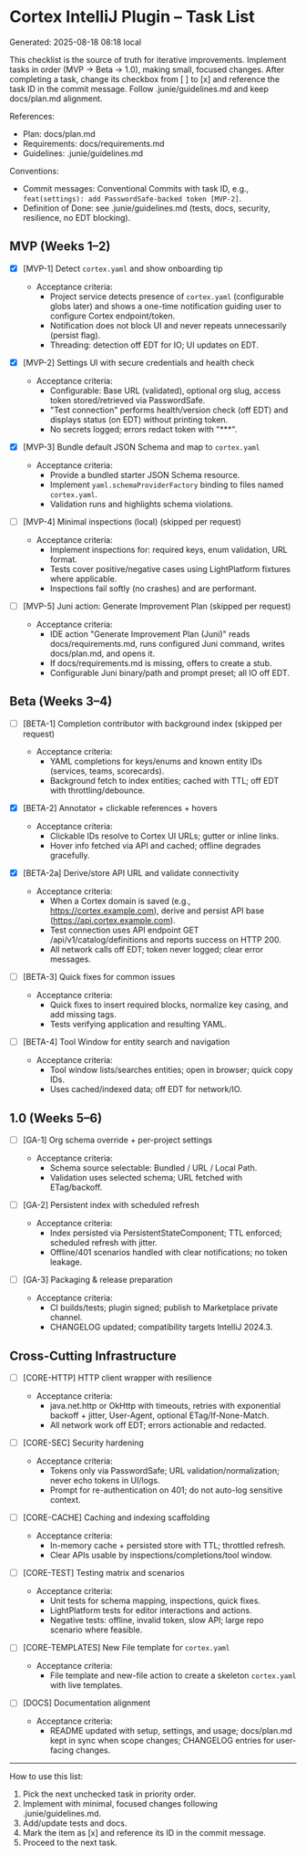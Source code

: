 # Cortex IntelliJ Plugin – Task List

Generated: 2025-08-18 08:18 local

This checklist is the source of truth for iterative improvements. Implement tasks in order (MVP → Beta → 1.0), making small, focused changes. After completing a task, change its checkbox from [ ] to [x] and reference the task ID in the commit message. Follow .junie/guidelines.md and keep docs/plan.md alignment.

References:
- Plan: docs/plan.md
- Requirements: docs/requirements.md
- Guidelines: .junie/guidelines.md

Conventions:
- Commit messages: Conventional Commits with task ID, e.g., `feat(settings): add PasswordSafe-backed token [MVP-2]`.
- Definition of Done: see .junie/guidelines.md (tests, docs, security, resilience, no EDT blocking).

## MVP (Weeks 1–2)

- [x] [MVP-1] Detect `cortex.yaml` and show onboarding tip
  - Acceptance criteria:
    - Project service detects presence of `cortex.yaml` (configurable globs later) and shows a one-time notification guiding user to configure Cortex endpoint/token.
    - Notification does not block UI and never repeats unnecessarily (persist flag).
    - Threading: detection off EDT for IO; UI updates on EDT.

- [x] [MVP-2] Settings UI with secure credentials and health check
  - Acceptance criteria:
    - Configurable: Base URL (validated), optional org slug, access token stored/retrieved via PasswordSafe.
    - "Test connection" performs health/version check (off EDT) and displays status (on EDT) without printing token.
    - No secrets logged; errors redact token with "***".

- [x] [MVP-3] Bundle default JSON Schema and map to `cortex.yaml`
  - Acceptance criteria:
    - Provide a bundled starter JSON Schema resource.
    - Implement `yaml.schemaProviderFactory` binding to files named `cortex.yaml`.
    - Validation runs and highlights schema violations.

- [ ] [MVP-4] Minimal inspections (local) (skipped per request)
  - Acceptance criteria:
    - Implement inspections for: required keys, enum validation, URL format.
    - Tests cover positive/negative cases using LightPlatform fixtures where applicable.
    - Inspections fail softly (no crashes) and are performant.

- [ ] [MVP-5] Juni action: Generate Improvement Plan (skipped per request)
  - Acceptance criteria:
    - IDE action "Generate Improvement Plan (Juni)" reads docs/requirements.md, runs configured Juni command, writes docs/plan.md, and opens it.
    - If docs/requirements.md is missing, offers to create a stub.
    - Configurable Juni binary/path and prompt preset; all IO off EDT.

## Beta (Weeks 3–4)

- [ ] [BETA-1] Completion contributor with background index (skipped per request)
  - Acceptance criteria:
    - YAML completions for keys/enums and known entity IDs (services, teams, scorecards).
    - Background fetch to index entities; cached with TTL; off EDT with throttling/debounce.

- [x] [BETA-2] Annotator + clickable references + hovers
  - Acceptance criteria:
    - Clickable IDs resolve to Cortex UI URLs; gutter or inline links.
    - Hover info fetched via API and cached; offline degrades gracefully.

- [x] [BETA-2a] Derive/store API URL and validate connectivity
  - Acceptance criteria:
    - When a Cortex domain is saved (e.g., https://cortex.example.com), derive and persist API base (https://api.cortex.example.com).
    - Test connection uses API endpoint GET /api/v1/catalog/definitions and reports success on HTTP 200.
    - All network calls off EDT; token never logged; clear error messages.

- [ ] [BETA-3] Quick fixes for common issues
  - Acceptance criteria:
    - Quick fixes to insert required blocks, normalize key casing, and add missing tags.
    - Tests verifying application and resulting YAML.

- [ ] [BETA-4] Tool Window for entity search and navigation
  - Acceptance criteria:
    - Tool window lists/searches entities; open in browser; quick copy IDs.
    - Uses cached/indexed data; off EDT for network/IO.

## 1.0 (Weeks 5–6)

- [ ] [GA-1] Org schema override + per-project settings
  - Acceptance criteria:
    - Schema source selectable: Bundled / URL / Local Path.
    - Validation uses selected schema; URL fetched with ETag/backoff.

- [ ] [GA-2] Persistent index with scheduled refresh
  - Acceptance criteria:
    - Index persisted via PersistentStateComponent; TTL enforced; scheduled refresh with jitter.
    - Offline/401 scenarios handled with clear notifications; no token leakage.

- [ ] [GA-3] Packaging & release preparation
  - Acceptance criteria:
    - CI builds/tests; plugin signed; publish to Marketplace private channel.
    - CHANGELOG updated; compatibility targets IntelliJ 2024.3.

## Cross-Cutting Infrastructure

- [ ] [CORE-HTTP] HTTP client wrapper with resilience
  - Acceptance criteria:
    - java.net.http or OkHttp with timeouts, retries with exponential backoff + jitter, User-Agent, optional ETag/If-None-Match.
    - All network work off EDT; errors actionable and redacted.

- [ ] [CORE-SEC] Security hardening
  - Acceptance criteria:
    - Tokens only via PasswordSafe; URL validation/normalization; never echo tokens in UI/logs.
    - Prompt for re-authentication on 401; do not auto-log sensitive context.

- [ ] [CORE-CACHE] Caching and indexing scaffolding
  - Acceptance criteria:
    - In-memory cache + persisted store with TTL; throttled refresh.
    - Clear APIs usable by inspections/completions/tool window.

- [ ] [CORE-TEST] Testing matrix and scenarios
  - Acceptance criteria:
    - Unit tests for schema mapping, inspections, quick fixes.
    - LightPlatform tests for editor interactions and actions.
    - Negative tests: offline, invalid token, slow API; large repo scenario where feasible.

- [ ] [CORE-TEMPLATES] New File template for `cortex.yaml`
  - Acceptance criteria:
    - File template and new-file action to create a skeleton `cortex.yaml` with live templates.

- [ ] [DOCS] Documentation alignment
  - Acceptance criteria:
    - README updated with setup, settings, and usage; docs/plan.md kept in sync when scope changes; CHANGELOG entries for user-facing changes.

---
How to use this list:
1. Pick the next unchecked task in priority order.
2. Implement with minimal, focused changes following .junie/guidelines.md.
3. Add/update tests and docs.
4. Mark the item as [x] and reference its ID in the commit message.
5. Proceed to the next task.
